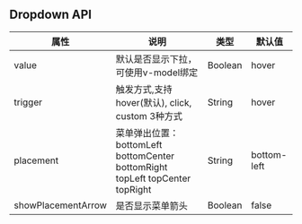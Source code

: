 ## Dropdown API
| 属性               | 说明                                                                         | 类型    | 默认值      |
|--------------------|------------------------------------------------------------------------------|---------|-------------|
| value              | 默认是否显示下拉，可使用v-model绑定                                          | Boolean | hover       |
| trigger            | 触发方式,支持hover(默认), click, custom 3种方式                              | String  | hover       |
| placement          | 菜单弹出位置：bottomLeft bottomCenter bottomRight topLeft topCenter topRight | String  | bottom-left |
| showPlacementArrow | 是否显示菜单箭头                                                             | Boolean | false       |
